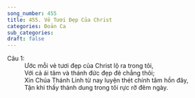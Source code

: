```yaml
---
song_number: 455
title: 455. Vẻ Tươi Đẹp Của Christ
categories: Đoản Ca
sub_categories: 
draft: false
---
```

<dl><dt>Câu 1:</dt><dd data-verse="{1}">Ước mỗi vẻ tươi đẹp của Christ lộ ra trong tôi, <br/>Với cả ái tâm và thánh đức đẹp đẽ chẳng thôi; <br/>Xin Chúa Thánh Linh từ nay luyện thét chính tâm hồn đây, <br/>Tận khi thấy thánh dung trong tôi rực rỡ đêm ngày. </dd></dl>